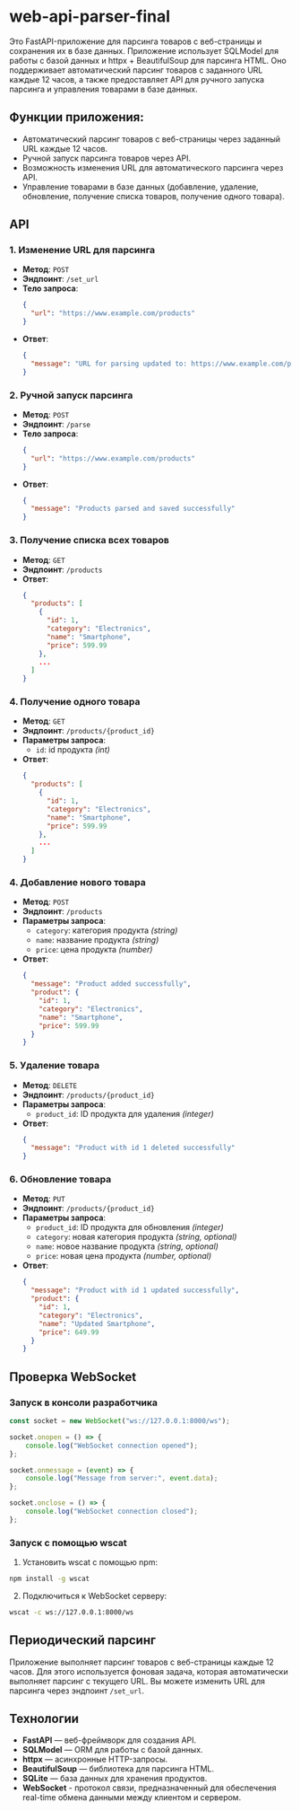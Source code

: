 # web-api-parser-final

Это FastAPI-приложение для парсинга товаров с веб-страницы и сохранения их в базе данных. Приложение использует SQLModel
для работы с базой данных и httpx + BeautifulSoup для парсинга HTML. Оно поддерживает автоматический парсинг товаров с
заданного URL каждые 12 часов, а также предоставляет API для ручного запуска парсинга и управления товарами в базе
данных.

## Функции приложения:

- Автоматический парсинг товаров с веб-страницы через заданный URL каждые 12 часов.
- Ручной запуск парсинга товаров через API.
- Возможность изменения URL для автоматического парсинга через API.
- Управление товарами в базе данных (добавление, удаление, обновление, получение списка товаров, получение одного
  товара).

## API

### 1. Изменение URL для парсинга

- **Метод**: `POST`
- **Эндпоинт**: `/set_url`
- **Тело запроса**:
    ```json
    {
      "url": "https://www.example.com/products"
    }
    ```
- **Ответ**:
    ```json
    {
      "message": "URL for parsing updated to: https://www.example.com/products"
    }
    ```

### 2. Ручной запуск парсинга

- **Метод**: `POST`
- **Эндпоинт**: `/parse`
- **Тело запроса**:
    ```json
    {
      "url": "https://www.example.com/products"
    }
    ```
- **Ответ**:
    ```json
    {
      "message": "Products parsed and saved successfully"
    }
    ```

### 3. Получение списка всех товаров

- **Метод**: `GET`
- **Эндпоинт**: `/products`
- **Ответ**:
    ```json
    {
      "products": [
        {
          "id": 1,
          "category": "Electronics",
          "name": "Smartphone",
          "price": 599.99
        },
        ...
      ]
    }
    ```

### 4. Получение одного товара

- **Метод**: `GET`
- **Эндпоинт**: `/products/{product_id}`
- **Параметры запроса**:
    - `id`: id продукта _(int)_
- **Ответ**:
    ```json
    {
      "products": [
        {
          "id": 1,
          "category": "Electronics",
          "name": "Smartphone",
          "price": 599.99
        },
        ...
      ]
    }
    ```

### 4. Добавление нового товара

- **Метод**: `POST`
- **Эндпоинт**: `/products`
- **Параметры запроса**:
    - `category`: категория продукта _(string)_
    - `name`: название продукта _(string)_
    - `price`: цена продукта _(number)_
- **Ответ**:
    ```json
    {
      "message": "Product added successfully",
      "product": {
        "id": 1,
        "category": "Electronics",
        "name": "Smartphone",
        "price": 599.99
      }
    }
    ```

### 5. Удаление товара

- **Метод**: `DELETE`
- **Эндпоинт**: `/products/{product_id}`
- **Параметры запроса**:
    - `product_id`: ID продукта для удаления _(integer)_
- **Ответ**:
    ```json
    {
      "message": "Product with id 1 deleted successfully"
    }
    ```

### 6. Обновление товара

- **Метод**: `PUT`
- **Эндпоинт**: `/products/{product_id}`
- **Параметры запроса**:
    - `product_id`: ID продукта для обновления _(integer)_
    - `category`: новая категория продукта _(string, optional)_
    - `name`: новое название продукта _(string, optional)_
    - `price`: новая цена продукта _(number, optional)_
- **Ответ**:
    ```json
    {
      "message": "Product with id 1 updated successfully",
      "product": {
        "id": 1,
        "category": "Electronics",
        "name": "Updated Smartphone",
        "price": 649.99
      }
    }
    ```

## Проверка WebSocket

### Запуск в консоли разработчика

```javascript
const socket = new WebSocket("ws://127.0.0.1:8000/ws");

socket.onopen = () => {
    console.log("WebSocket connection opened");
};

socket.onmessage = (event) => {
    console.log("Message from server:", event.data);
};

socket.onclose = () => {
    console.log("WebSocket connection closed");
};
```

### Запуск с помощью wscat

1. Установить wscat с помощью npm:

```bash
npm install -g wscat
```

2. Подключиться к WebSocket серверу:

```bash
wscat -c ws://127.0.0.1:8000/ws
```

## Периодический парсинг

Приложение выполняет парсинг товаров с веб-страницы каждые 12 часов. Для этого используется фоновая задача, которая
автоматически выполняет парсинг с текущего URL. Вы можете изменить URL для парсинга через эндпоинт `/set_url`.

## Технологии

- **FastAPI** — веб-фреймворк для создания API.
- **SQLModel** — ORM для работы с базой данных.
- **httpx** — асинхронные HTTP-запросы.
- **BeautifulSoup** — библиотека для парсинга HTML.
- **SQLite** — база данных для хранения продуктов.
- **WebSocket** - протокол связи, предназначенный для обеспечения real-time обмена данными между клиентом и сервером.

